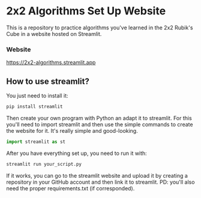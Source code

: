 # 2x2 Algorithms Set Up Website
This is a repository to practice algorithms you've learned in the 2x2 Rubik's Cube in a website hosted on Streamlit.

### Website
https://2x2-algorithms.streamlit.app

## How to use streamlit?
You just need to install it:
```bash
pip install streamlit
```
Then create your own program with Python an adapt it to streamlit. For this you'll need to import streamlit and then use the simple commands to create the website for it. It's really simple and good-looking.
```python
import streamlit as st
```
After you have everything set up, you need to run it with:
```bash
streamlit run your_script.py
```
If it works, you can go to the streamlit website and upload it by creating a repository in your GitHub account and then link it to streamlit. 
PD: you'll also need the proper requirements.txt (if corresponded).
